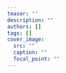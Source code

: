 ```yaml
---
teaser: ""
description: ""
authors: []
tags: []
cover_image:
  src: ""
  caption: ""
  focal_point: ""
---
```

